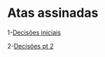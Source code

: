 # Atas assinadas

1-[Decisões iniciais](https://unbbr-my.sharepoint.com/:b:/g/personal/211029497_aluno_unb_br/ET70WWU2w4lEvpnx2HB1lqUB9ggQfThyfPpFeqAKbHE2zA?e=cmF8cj) <p>
2-[Decisões pt 2](https://unbbr-my.sharepoint.com/:b:/g/personal/211029497_aluno_unb_br/EamdHFfd97NGqrK_areBWAQBETXifyiiKS2kaz69STILLA?e=OttyIt)
